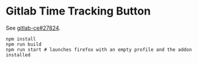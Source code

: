 # Gitlab Time Tracking Button

See [gitlab-ce#27824](https://gitlab.com/gitlab-org/gitlab-ce/issues/27824).

```
npm install
npm run build
npm run start # launches firefox with an empty profile and the addon installed
```
